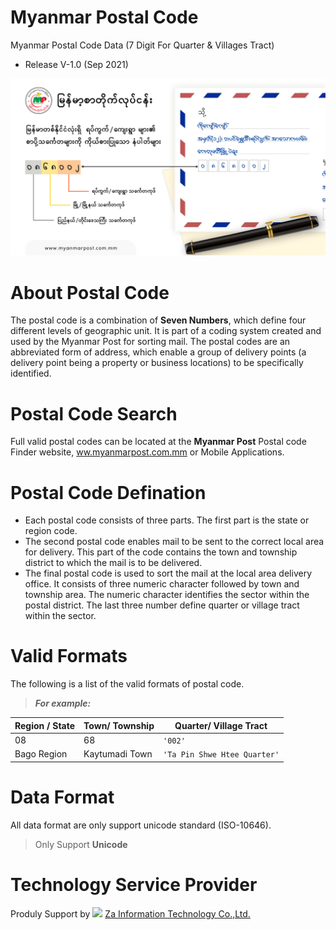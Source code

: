 # Myanmar Postal Code
Myanmar Postal Code Data (7 Digit For Quarter &amp; Villages Tract)
- Release V-1.0 (Sep 2021)

![alt text](https://github.com/MyanmarPost/MyanmarPostalCode/blob/main/Myanmar_Postal-Code-Explained.png?raw=true)

# About Postal Code

The postal code is a combination of **Seven Numbers**, which define four different levels of geographic unit. It is part of a coding system created and used by the Myanmar Post for sorting mail. The postal codes are an abbreviated form of address, which enable a group of delivery points (a delivery point being a property or business locations) to be specifically identified.

# Postal Code Search

Full valid postal codes can be located at the **Myanmar Post** Postal code Finder website,  [ww.myanmarpost.com.mm](https://myanmarpost.com.mm/) or Mobile Applications.

# Postal Code Defination
- Each postal code consists of three parts. The first part is the state or region code. 
- The second postal code enables mail to be sent to the correct local area for delivery.
This part of the code contains the town and township district to which the mail is to be
delivered.
- The final postal code is used to sort the mail at the local area delivery office. It
consists of three numeric character followed by town and township area. The numeric
character identifies the sector within the postal district. The last three number define quarter or village tract within the sector.

# Valid Formats

The following is a list of the valid formats of postal code. 
> ***For example:***

| Region / State  |         Town/ Township       |   Quarter/ Village Tract    |
|-----------------|------------------------------|-----------------------------|
|     08          |             68               |          `'002'`            |
| Bago Region     | Kaytumadi Town               | `'Ta Pin Shwe Htee Quarter'`|

# Data Format
All data format are only support unicode standard (ISO-10646).
> Only Support **Unicode**


# Technology Service Provider
Produly Support by <img src="https://epost.sgp1.digitaloceanspaces.com/ds_assets/zalogo.png" width="30px;"> [Za Information Technology Co.,Ltd.](https://za.com.mm/) 
